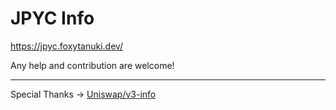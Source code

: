 # JPYC Info
https://jpyc.foxytanuki.dev/

Any help and contribution are welcome!

---

Special Thanks -> [Uniswap/v3-info](https://github.com/Uniswap/v3-info)
